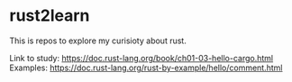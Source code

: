 # rust2learn
This is repos to explore my curisioty about rust.


Link to study: https://doc.rust-lang.org/book/ch01-03-hello-cargo.html
Examples: https://doc.rust-lang.org/rust-by-example/hello/comment.html